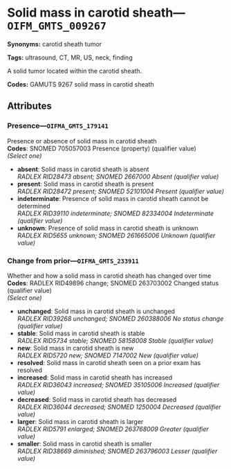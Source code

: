 # Solid mass in carotid sheath—`OIFM_GMTS_009267`

**Synonyms:** carotid sheath tumor

**Tags:** ultrasound, CT, MR, US, neck, finding

A solid tumor located within the carotid sheath.

**Codes:** GAMUTS 9267 solid mass in carotid sheath

## Attributes

### Presence—`OIFMA_GMTS_179141`

Presence or absence of solid mass in carotid sheath  
**Codes**: SNOMED 705057003 Presence (property) (qualifier value)  
*(Select one)*

- **absent**: Solid mass in carotid sheath is absent  
_RADLEX RID28473 absent; SNOMED 2667000 Absent (qualifier value)_
- **present**: Solid mass in carotid sheath is present  
_RADLEX RID28472 present; SNOMED 52101004 Present (qualifier value)_
- **indeterminate**: Presence of solid mass in carotid sheath cannot be determined  
_RADLEX RID39110 indeterminate; SNOMED 82334004 Indeterminate (qualifier value)_
- **unknown**: Presence of solid mass in carotid sheath is unknown  
_RADLEX RID5655 unknown; SNOMED 261665006 Unknown (qualifier value)_

### Change from prior—`OIFMA_GMTS_233911`

Whether and how a solid mass in carotid sheath has changed over time  
**Codes**: RADLEX RID49896 change; SNOMED 263703002 Changed status (qualifier value)  
*(Select one)*

- **unchanged**: Solid mass in carotid sheath is unchanged  
_RADLEX RID39268 unchanged; SNOMED 260388006 No status change (qualifier value)_
- **stable**: Solid mass in carotid sheath is stable  
_RADLEX RID5734 stable; SNOMED 58158008 Stable (qualifier value)_
- **new**: Solid mass in carotid sheath is new  
_RADLEX RID5720 new; SNOMED 7147002 New (qualifier value)_
- **resolved**: Solid mass in carotid sheath seen on a prior exam has resolved  
- **increased**: Solid mass in carotid sheath has increased  
_RADLEX RID36043 increased; SNOMED 35105006 Increased (qualifier value)_
- **decreased**: Solid mass in carotid sheath has decreased  
_RADLEX RID36044 decreased; SNOMED 1250004 Decreased (qualifier value)_
- **larger**: Solid mass in carotid sheath is larger  
_RADLEX RID5791 enlarged; SNOMED 263768009 Greater (qualifier value)_
- **smaller**: Solid mass in carotid sheath is smaller  
_RADLEX RID38669 diminished; SNOMED 263796003 Lesser (qualifier value)_